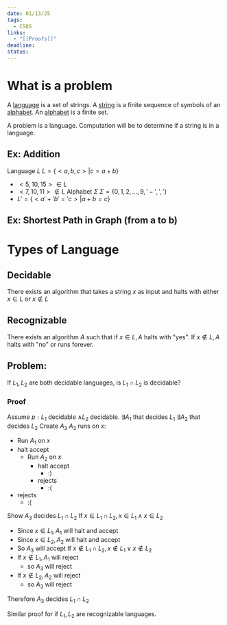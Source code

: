 ```yaml
---
date: 01/13/25
tags:
  - CSDS
links:
  - "[[Proofs]]"
deadline: 
status:
---
```

# What is a problem
A <u>language</u> is a set of strings.
A <u>string</u> is a finite sequence of symbols of an <u>alphabet</u>.
An <u>alphabet</u> is a finite set.

A problem is a language. Computation will be to determine if a string is in a language.
## Ex: Addition
Language $L$
$L=\{<a,b,c>| c=a+b\}$
- $<5,10,15>\in L$
- $<7, 10,11>\notin L$
Alphabet $\Sigma$
$\Sigma = \{0,1,2,...,9,'-',','\}$
- $L'=\{<a'+'b'='c>|a+b=c\}$
## Ex: Shortest Path in Graph (from a to b)
# Types of Language
## Decidable
There exists an algorithm that takes a string $x$ as input and halts with either $x\in L$ or $x\notin L$
## Recognizable
There exists an algorithm $A$ such that if $x\in L, A$ halts with "yes". If $x\notin L,A$ halts with "no" or runs forever.

## Problem:
If $L_{1},L_{2}$ are both decidable languages, is $L_{1}\cap L_{2}$  is decidable?
### Proof
Assume $p:L_{1}$ decidable $\land L_{2}$ decidable.
$\exists A_1$ that decides $L_1$
$\exists A_{2}$ that decides $L_2$
Create $A_3$ 
$A_3$ runs on $x$:
- Run $A_1$ on $x$
- halt accept
	- Run $A_2$ on $x$
		- halt accept
			- :) 
		- rejects
			- :(
- rejects
	- :(

Show $A_3$ decides $L_{1}\cap L_2$ 
If $x\in L_{1}\cap L_{2} , x\in L_{1}\land x\in L_{2}$ 
- Since $x\in L_{1}, A_1$ will halt and accept
- Since $x\in L_{2}, A_{2}$ will halt and accept
- So $A_3$ will accept
If $x\notin L_{1}\cap L_{2}, x\notin L_{1}\lor x\notin L_{2}$
- If $x\notin L_{1}, A_{1}$ will reject
	- so $A_{3}$ will reject
- If $x\notin L_{2}, A_2$ will reject
	- so $A_{3}$ will reject

Therefore $A_3$ decides $L_{1}\cap L_2$

Similar proof for if $L_{1},L_{2}$ are recognizable languages. 